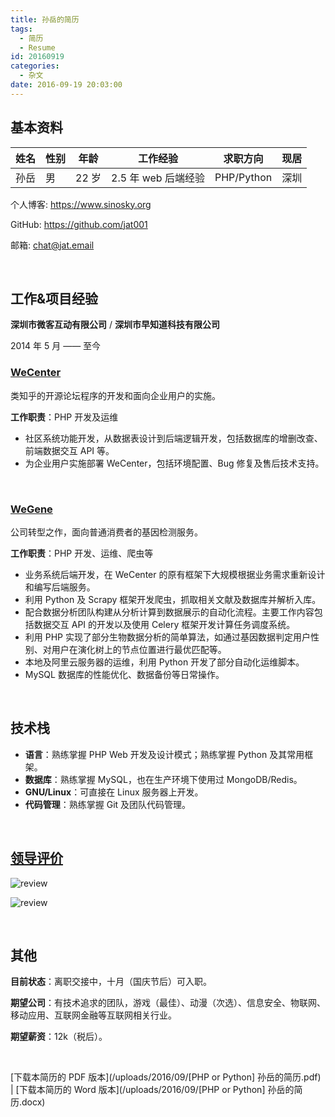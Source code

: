 ```yaml
---
title: 孙岳的简历
tags:
  - 简历
  - Resume
id: 20160919
categories:
  - 杂文
date: 2016-09-19 20:03:00
---
```


## 基本资料

| 姓名   | 性别   | 年龄   | 工作经验  | 求职方向       | 现居   |
| ---- | ---- | ---- | ----- | ---------- | ---- |
| 孙岳   | 男    | 22 岁 | 2.5 年 web 后端经验 | PHP/Python | 深圳   |

个人博客: https://www.sinosky.org

GitHub: https://github.com/jat001

邮箱: chat@jat.email

&nbsp;

## 工作&项目经验

**深圳市微客互动有限公司** / **深圳市早知道科技有限公司**

2014 年 5 月 —— 至今

### [WeCenter](http://www.wecenter.com/)

类知乎的开源论坛程序的开发和面向企业用户的实施。

**工作职责**：PHP 开发及运维

* 社区系统功能开发，从数据表设计到后端逻辑开发，包括数据库的增删改查、前端数据交互 API 等。
* 为企业用户实施部署 WeCenter，包括环境配置、Bug 修复及售后技术支持。

&nbsp;

### [WeGene](https://www.wegene.com)

公司转型之作，面向普通消费者的基因检测服务。

**工作职责**：PHP 开发、运维、爬虫等

* 业务系统后端开发，在 WeCenter 的原有框架下大规模根据业务需求重新设计和编写后端服务。
* 利用 Python 及 Scrapy 框架开发爬虫，抓取相关文献及数据库并解析入库。
* 配合数据分析团队构建从分析计算到数据展示的自动化流程。主要工作内容包括数据交互 API 的开发以及使用 Celery 框架开发计算任务调度系统。
* 利用 PHP 实现了部分生物数据分析的简单算法，如通过基因数据判定用户性别、对用户在演化树上的节点位置进行最优匹配等。
* 本地及阿里云服务器的运维，利用 Python 开发了部分自动化运维脚本。
* MySQL 数据库的性能优化、数据备份等日常操作。

&nbsp;

## 技术栈

* **语言**：熟练掌握 PHP Web 开发及设计模式；熟练掌握 Python 及其常用框架。
* **数据库**：熟练掌握 MySQL，也在生产环境下使用过 MongoDB/Redis。
* **GNU/Linux**：可直接在 Linux 服务器上开发。
* **代码管理**：熟练掌握 Git 及团队代码管理。

&nbsp;

## [领导评价](https://www.v2ex.com/t/307687#r_3580133)

![review](/uploads/2016/09/resume-2016-review-1.png)

![review](/uploads/2016/09/resume-2016-review-2.png)

&nbsp;

## 其他

**目前状态**：离职交接中，十月（国庆节后）可入职。

**期望公司**：有技术追求的团队，游戏（最佳）、动漫（次选）、信息安全、物联网、移动应用、互联网金融等互联网相关行业。

**期望薪资**：12k（税后）。

&nbsp;

[下载本简历的 PDF 版本](/uploads/2016/09/[PHP or Python] 孙岳的简历.pdf) | [下载本简历的 Word 版本](/uploads/2016/09/[PHP or Python] 孙岳的简历.docx)
